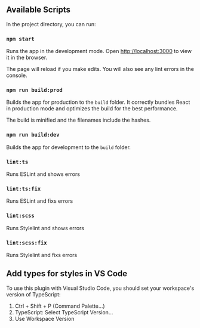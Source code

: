 ## Available Scripts

In the project directory, you can run:

### `npm start`

Runs the app in the development mode.
Open [http://localhost:3000](http://localhost:3000) to view it in the browser.

The page will reload if you make edits.
You will also see any lint errors in the console.

### `npm run build:prod`

Builds the app for production to the `build` folder.
It correctly bundles React in production mode and optimizes the build for the best performance.

The build is minified and the filenames include the hashes.

### `npm run build:dev`

Builds the app for development to the `build` folder.

### `lint:ts`

Runs ESLint and shows errors

### `lint:ts:fix`

Runs ESLint and fixs errors

### `lint:scss`

Runs Stylelint and shows errors

### `lint:scss:fix`

Runs Stylelint and fixs errors

## Add types for styles in VS Code

To use this plugin with Visual Studio Code, you should set your workspace's version of TypeScript:

1. Ctrl + Shift + P (Command Palette...)
2. TypeScript: Select TypeScript Version...
3. Use Workspace Version
